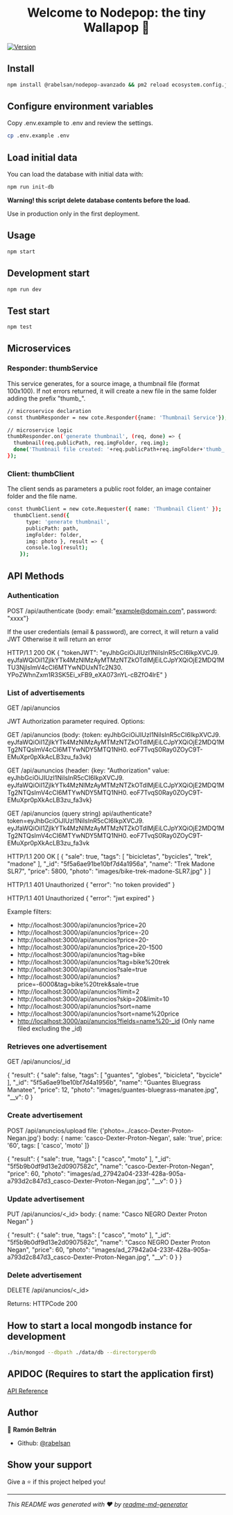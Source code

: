 <h1 align="center">Welcome to Nodepop: the tiny Wallapop 👋</h1>
<p>
  <a href="https://github.com/rabelsan/nodepop-avanzado" target="_blank">
    <img alt="Version" src="https://img.shields.io/npm/v/@rabelsan/nodepop-avanzado.svg">
  </a>
</p>

## Install

```sh
npm install @rabelsan/nodepop-avanzado && pm2 reload ecosystem.config.js --env production
```

## Configure environment variables

Copy .env.example to .env and review the settings.

```sh
cp .env.example .env
```

## Load initial data

You can load the database with initial data with:

```sh
npm run init-db
```

**Warning! this script delete database contents before the load.**

Use in production only in the first deployment.

## Usage

```sh
npm start
```

## Development start

```sh
npm run dev
```

## Test start

```sh
npm test
```

## Microservices

### Responder: thumbService

  This service generates, for a source image, a thumbnail file (format 100x100).
  If not errors returned, it will create a new file in the same folder adding the prefix "thumb_".

  ```sh
  // microservice declaration
  const thumbResponder = new cote.Responder({name: 'Thumbnail Service'});

  // microservice logic
  thumbResponder.on('generate thumbnail', (req, done) => {
    thumbnail(req.publicPath, req.imgFolder, req.img);
    done('Thumbnail file created: '+req.publicPath+req.imgFolder+'thumb_'+req.img);
  });
  ```

### Client: thumbClient

  The client sends as parameters a public root folder, an image container folder and the file name.
  
  ```sh
  const thumbClient = new cote.Requester({ name: 'Thumbnail Client' });
    thumbClient.send({ 
        type: 'generate thumbnail', 
        publicPath: path, 
        imgFolder: folder, 
        img: photo }, result => {
        console.log(result);
      });
  ```

## API Methods

### Authentication

POST /api/authenticate {body: email:"example@domain.com", password: "xxxx"}

If the user credentials (email & password), are correct, it will return a valid JWT
Otherwise it will return an error

HTTP/1.1 200 OK
  {
    "tokenJWT": "eyJhbGciOiJIUzI1NiIsInR5cCI6IkpXVCJ9.
                eyJfaWQiOiI1ZjlkYTk4MzNlMzAyMTMzNTZkOTdlMjEiLCJpYXQiOjE2MDQ1MTU3NjIsImV4cCI6MTYwNDUxNTc2N30.
                YPoZWhnZxm1R3SK5Ei_xFB9_eXA073nYL-cBZfO4lrE"
  }

### List of advertisements

GET /api/anuncios

  JWT Authorization parameter required. Options:
  
  GET /api/anuncios (body:
        {token: eyJhbGciOiJIUzI1NiIsInR5cCI6IkpXVCJ9.
        eyJfaWQiOiI1ZjlkYTk4MzNlMzAyMTMzNTZkOTdlMjEiLCJpYXQiOjE2MDQ1MTg2NTQsImV4cCI6MTYwNDY5MTQ1NH0.
        eoF7TvqS0Ray0ZOyC9T-EMuXpr0pXkAcLB3zu_fa3vk)
  
  GET /api/aununcios (header: 
        {key: "Authorization" value: eyJhbGciOiJIUzI1NiIsInR5cCI6IkpXVCJ9.
        eyJfaWQiOiI1ZjlkYTk4MzNlMzAyMTMzNTZkOTdlMjEiLCJpYXQiOjE2MDQ1MTg2NTQsImV4cCI6MTYwNDY5MTQ1NH0.
        eoF7TvqS0Ray0ZOyC9T-EMuXpr0pXkAcLB3zu_fa3vk}
  
  GET /api/anuncios (query string)
        api/authenticate?token=eyJhbGciOiJIUzI1NiIsInR5cCI6IkpXVCJ9.
        eyJfaWQiOiI1ZjlkYTk4MzNlMzAyMTMzNTZkOTdlMjEiLCJpYXQiOjE2MDQ1MTg2NTQsImV4cCI6MTYwNDY5MTQ1NH0.
        eoF7TvqS0Ray0ZOyC9T-EMuXpr0pXkAcLB3zu_fa3vk

  HTTP/1.1 200 OK 
  [
    {
      "sale": true,
      "tags": [
        "bicicletas",
        "bycicles",
        "trek",
        "madone"
      ],
      "_id": "5f5a6ae91be10bf7d4a1956a",
      "name": "Trek Madone SLR7",
      "price": 5800,
      "photo": "images/bike-trek-madone-SLR7.jpg"
    }
  ]
  
  HTTP/1.1 401 Unauthorized
    {
      "error": "no token provided"
    }
  
  HTTP/1.1 401 Unauthorized 
    {
      "error": "jwt expired"
    } 

Example filters:

* http://localhost:3000/api/anuncios?price=20
* http://localhost:3000/api/anuncios?price=-20
* http://localhost:3000/api/anuncios?price=20-
* http://localhost:3000/api/anuncios?price=20-1500
* http://localhost:3000/api/anuncios?tag=bike
* http://localhost:3000/api/anuncios?tag=bike%20trek
* http://localhost:3000/api/anuncios?sale=true
* http://localhost:3000/api/anuncios?price=-6000&tag=bike%20trek&sale=true
* http://localhost:3000/api/anuncios?limit=2
* http://localhost:3000/api/anuncios?skip=20&limit=10
* http://localhost:3000/api/anuncios?sort=name
* http://localhost:3000/api/anuncios?sort=name%20price
* <http://localhost:3000/api/anuncios?fields=name%20-_id> (Only name filed excluding the _id)

### Retrieves one advertisement

GET /api/anuncios/_id

  {
    "result": {
    "sale": false,
    "tags": [
      "guantes",
      "globes",
      "bicicleta",
      "bycicle"
    ],
    "_id": "5f5a6ae91be10bf7d4a1956b",
    "name": "Guantes Bluegrass Manatee",
    "price": 12,
    "photo": "images/guantes-bluegrass-manatee.jpg",
    "__v": 0
  }

### Create advertisement

POST /api/anuncios/upload file: {'photo=../casco-Dexter-Proton-Negan.jpg'}
                     body: { name: 'casco-Dexter-Proton-Negan', sale: 'true', price: '60', tags: [ 'casco', 'moto' ]}
  
  {
    "result": {
        "sale": true,
        "tags": [
            "casco",
            "moto"
        ],
        "_id": "5f5b9b0df9d13e2d0907582c",
        "name": "casco-Dexter-Proton-Negan",
        "price": 60,
        "photo": "images/ad_27942a04-233f-428a-905a-a793d2c847d3_casco-Dexter-Proton-Negan.jpg",
        "__v": 0
    }
  }

### Update advertisement

PUT /api/anuncios/<_id> body: { name: "Casco NEGRO Dexter Proton Negan" }

  {
    "result": {
        "sale": true,
        "tags": [
            "casco",
            "moto"
        ],
        "_id": "5f5b9b0df9d13e2d0907582c",
        "name": "Casco NEGRO Dexter Proton Negan",
        "price": 60,
        "photo": "images/ad_27942a04-233f-428a-905a-a793d2c847d3_casco-Dexter-Proton-Negan.jpg",
        "__v": 0
    }
  }


### Delete advertisement

DELETE /api/anuncios/<_id>

Returns: HTTPCode 200

## How to start a local mongodb instance for development

```sh
./bin/mongod --dbpath ./data/db --directoryperdb
```

## APIDOC (Requires to start the application first)

<p>
  <a href="http://localhost:3000/apidoc/index.html" target="_blank">API Reference</a>
</p>

## Author

👤 **Ramón Beltrán**

* Github: [@rabelsan](https://github.com/rabelsan)

## Show your support

Give a ⭐️ if this project helped you!

***
_This README was generated with ❤️ by [readme-md-generator](https://github.com/kefranabg/readme-md-generator)_
